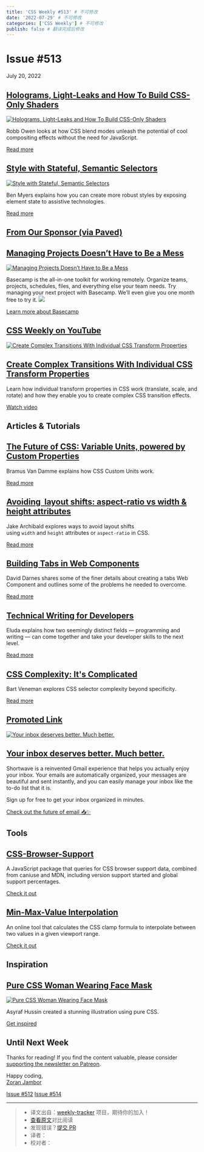 ```yaml
---
title: 'CSS Weekly #513' # 不可修改
date: '2022-07-29' # 不可修改
categories: ['CSS Weekly'] # 不可修改
publish: false # 翻译完成后修改
---
```


<!--以上是预览信息，图片一张或限制百字左右，前者优先，全文请使用二级及以下标题-->
<!-- more -->

Issue #513
==========

July 20, 2022

[Holograms, Light-Leaks and How To Build CSS-Only Shaders](https://robbowen.digital/wrote-about/css-blend-mode-shaders/?utm_source=CSS-Weekly&utm_campaign=Issue-513&utm_medium=web)
------------------------------------------------------------------------------------------------------------------------------------------------------------------------------------

[![Holograms, Light-Leaks and How To Build CSS-Only Shaders](https://css-weekly.com/wp-content/uploads/2022/07/css-blend-mode-shaders.jpg)](https://robbowen.digital/wrote-about/css-blend-mode-shaders/?utm_source=CSS-Weekly&utm_campaign=Issue-513&utm_medium=web)

Robb Owen looks at how CSS blend modes unleash the potential of cool compositing effects without the need for JavaScript.

[Read more](https://robbowen.digital/wrote-about/css-blend-mode-shaders/?utm_source=CSS-Weekly&utm_campaign=Issue-513&utm_medium=web)

[Style with Stateful, Semantic Selectors](https://benmyers.dev/blog/semantic-selectors/?utm_source=CSS-Weekly&utm_campaign=Issue-513&utm_medium=web)
----------------------------------------------------------------------------------------------------------------------------------------------------

[![Style with Stateful, Semantic Selectors](https://css-weekly.com/wp-content/uploads/2022/07/style-with-stateful-semantic-selectors.png)](https://benmyers.dev/blog/semantic-selectors/?utm_source=CSS-Weekly&utm_campaign=Issue-513&utm_medium=web)

Ben Myers explains how you can create more robust styles by exposing element state to assistive technologies.

[Read more](https://benmyers.dev/blog/semantic-selectors/?utm_source=CSS-Weekly&utm_campaign=Issue-513&utm_medium=web)

[From Our Sponsor (via Paved)](https://www.paved.com/sites/css-weekly)
----------------------------------------------------------------------

[Managing Projects Doesn’t Have to Be a Mess](https://cssw.io/basecamp-managing-projects)
-----------------------------------------------------------------------------------------

[![Managing Projects Doesn’t Have to Be a Mess](https://css-weekly.com/wp-content/uploads/2022/06/basecamp-managing-projects.png)](https://cssw.io/basecamp-managing-projects)

Basecamp is the all-in-one toolkit for working remotely. Organize teams, projects, schedules, files, and everything else your team needs. Try managing your next project with Basecamp. We’ll even give you one month free to try it. ![](https://www.vpdae.com/open/4246.gif?opens=1)

[Learn more about Basecamp](https://cssw.io/basecamp-managing-projects)

[CSS Weekly on YouTube](https://www.youtube.com/c/CSSWeekly)
------------------------------------------------------------

[![Create Complex Transitions With Individual CSS Transform Properties](https://css-weekly.com/wp-content/uploads/2022/07/create-complex-transitions-with-individual-css-transform-properties.png)](https://youtu.be/ZAXSbjrOZwg?utm_source=CSS-Weekly&utm_campaign=Issue-513&utm_medium=web)

[Create Complex Transitions With Individual CSS Transform Properties](https://youtu.be/ZAXSbjrOZwg?utm_source=CSS-Weekly&utm_campaign=Issue-513&utm_medium=web)
---------------------------------------------------------------------------------------------------------------------------------------------------------------

Learn how individual transform properties in CSS work (translate, scale, and rotate) and how they enable you to create complex CSS transition effects.

[Watch video](https://youtu.be/ZAXSbjrOZwg?utm_source=CSS-Weekly&utm_campaign=Issue-513&utm_medium=web)

Articles & Tutorials
--------------------

[The Future of CSS: Variable Units, powered by Custom Properties](https://www.bram.us/2022/07/08/the-future-of-css-variable-units-powered-by-custom-properties/?utm_source=CSS-Weekly&utm_campaign=Issue-513&utm_medium=web)
----------------------------------------------------------------------------------------------------------------------------------------------------------------------------------------------------------------------------

Bramus Van Damme explains how CSS Custom Units work.

[Read more](https://www.bram.us/2022/07/08/the-future-of-css-variable-units-powered-by-custom-properties/?utm_source=CSS-Weekly&utm_campaign=Issue-513&utm_medium=web)

[Avoiding <img> layout shifts: aspect-ratio vs width & height attributes](https://jakearchibald.com/2022/img-aspect-ratio/?utm_source=CSS-Weekly&utm_campaign=Issue-513&utm_medium=web)
---------------------------------------------------------------------------------------------------------------------------------------------------------------------------------------

Jake Archibald explores ways to avoid layout shifts using `width` and `height` attributes or `aspect-ratio` in CSS.

[Read more](https://jakearchibald.com/2022/img-aspect-ratio/?utm_source=CSS-Weekly&utm_campaign=Issue-513&utm_medium=web)

[Building Tabs in Web Components](https://darn.es/building-tabs-in-web-components/?utm_source=CSS-Weekly&utm_campaign=Issue-513&utm_medium=web)
-----------------------------------------------------------------------------------------------------------------------------------------------

David Darnes shares some of the finer details about creating a tabs Web Component and outlines some of the problems he needed to overcome.

[Read more](https://darn.es/building-tabs-in-web-components/?utm_source=CSS-Weekly&utm_campaign=Issue-513&utm_medium=web)

[Technical Writing for Developers](https://css-tricks.com/technical-writing-for-developers/?utm_source=CSS-Weekly&utm_campaign=Issue-513&utm_medium=web)
--------------------------------------------------------------------------------------------------------------------------------------------------------

Eluda explains how two seemingly distinct fields — programming and writing — can come together and take your developer skills to the next level.

[Read more](https://css-tricks.com/technical-writing-for-developers/?utm_source=CSS-Weekly&utm_campaign=Issue-513&utm_medium=web)

[CSS Complexity: It's Complicated](https://www.projectwallace.com/blog/css-complexity?utm_source=CSS-Weekly&utm_campaign=Issue-513&utm_medium=web)
--------------------------------------------------------------------------------------------------------------------------------------------------

Bart Veneman explores CSS selector complexity beyond specificity.

[Read more](https://www.projectwallace.com/blog/css-complexity?utm_source=CSS-Weekly&utm_campaign=Issue-513&utm_medium=web)

[Promoted Link](https://css-weekly.com/advertise/#job-ad)
---------------------------------------------------------

[![Your inbox deserves better. Much better.](https://css-weekly.com/wp-content/uploads/2022/06/shortwave.png)](https://cssw.io/shortwave)

[Your inbox deserves better. Much better.](https://cssw.io/shortwave)
---------------------------------------------------------------------

Shortwave is a reinvented Gmail experience that helps you actually enjoy your inbox. Your emails are automatically organized, your messages are beautiful and sent instantly, and you can easily manage your inbox like the to-do list that it is.

Sign up for free to get your inbox organized in minutes.

[Check out the future of email 📥✨](https://cssw.io/shortwave)

Tools
-----

[CSS-Browser-Support](https://github.com/5t3ph/css-browser-support?utm_source=CSS-Weekly&utm_campaign=Issue-513&utm_medium=web)
-------------------------------------------------------------------------------------------------------------------------------

A JavaScript package that queries for CSS browser support data, combined from caniuse and MDN, including version support started and global support percentages.

[Check it out](https://github.com/5t3ph/css-browser-support?utm_source=CSS-Weekly&utm_campaign=Issue-513&utm_medium=web)

[Min-Max-Value Interpolation](https://min-max-calculator.9elements.com/?utm_source=CSS-Weekly&utm_campaign=Issue-513&utm_medium=web)
------------------------------------------------------------------------------------------------------------------------------------

An online tool that calculates the CSS clamp formula to interpolate between two values in a given viewport range.

[Check it out](https://min-max-calculator.9elements.com/?utm_source=CSS-Weekly&utm_campaign=Issue-513&utm_medium=web)

Inspiration
-----------

[Pure CSS Woman Wearing Face Mask](https://codepen.io/AsyrafHussin/pen/LYdPOoG?utm_source=CSS-Weekly&utm_campaign=Issue-513&utm_medium=web)
-------------------------------------------------------------------------------------------------------------------------------------------

[![Pure CSS Woman Wearing Face Mask](https://css-weekly.com/wp-content/uploads/2022/07/pure-css-woman-wearing-face-mask.png)](https://codepen.io/AsyrafHussin/pen/LYdPOoG?utm_source=CSS-Weekly&utm_campaign=Issue-513&utm_medium=web)

Asyraf Hussin created a stunning illustration using pure CSS.

[Get inspired](https://codepen.io/AsyrafHussin/pen/LYdPOoG?utm_source=CSS-Weekly&utm_campaign=Issue-513&utm_medium=web)

Until Next Week
---------------

Thanks for reading! If you find the content valuable, please consider [supporting the newsletter on Patreon](https://bit.ly/cssweekly-patreon).

Happy coding,  
[Zoran Jambor](https://twitter.com/ZoranJambor)

[Issue #512](https://css-weekly.com/issue-512/) [Issue #514](https://css-weekly.com/issue-514/)

---
> * 译文出自：[weekly-tracker](https://github.com/FEDarling/weekly-tracker) 项目，期待你的加入！
> * [查看原文](https://css-weekly.com/issue-513/)对比阅读
> * 发现错误？[提交 PR](https://github.com/FEDarling/weekly-tracker/blob/main/weeklys/css_weekly/513)
> * 译者：
> * 校对者：
